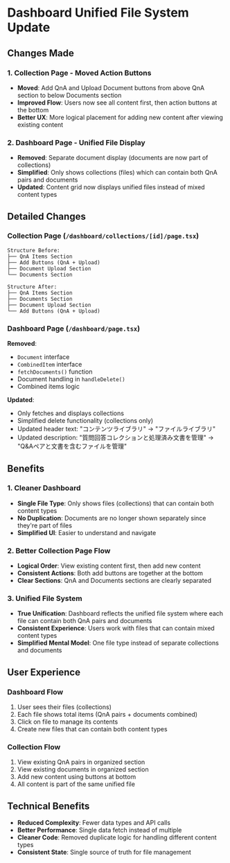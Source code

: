 # Dashboard Unified File System Update

## Changes Made

### 1. Collection Page - Moved Action Buttons
- **Moved**: Add QnA and Upload Document buttons from above QnA section to below Documents section
- **Improved Flow**: Users now see all content first, then action buttons at the bottom
- **Better UX**: More logical placement for adding new content after viewing existing content

### 2. Dashboard Page - Unified File Display
- **Removed**: Separate document display (documents are now part of collections)
- **Simplified**: Only shows collections (files) which can contain both QnA pairs and documents
- **Updated**: Content grid now displays unified files instead of mixed content types

## Detailed Changes

### Collection Page (`/dashboard/collections/[id]/page.tsx`)
```
Structure Before:
├── QnA Items Section
├── Add Buttons (QnA + Upload)
├── Document Upload Section
└── Documents Section

Structure After:
├── QnA Items Section
├── Documents Section
├── Document Upload Section
└── Add Buttons (QnA + Upload)
```

### Dashboard Page (`/dashboard/page.tsx`)
**Removed**:
- `Document` interface
- `CombinedItem` interface
- `fetchDocuments()` function
- Document handling in `handleDelete()`
- Combined items logic

**Updated**:
- Only fetches and displays collections
- Simplified delete functionality (collections only)
- Updated header text: "コンテンツライブラリ" → "ファイルライブラリ"
- Updated description: "質問回答コレクションと処理済み文書を管理" → "Q&Aペアと文書を含むファイルを管理"

## Benefits

### 1. Cleaner Dashboard
- **Single File Type**: Only shows files (collections) that can contain both content types
- **No Duplication**: Documents are no longer shown separately since they're part of files
- **Simplified UI**: Easier to understand and navigate

### 2. Better Collection Page Flow
- **Logical Order**: View existing content first, then add new content
- **Consistent Actions**: Both add buttons are together at the bottom
- **Clear Sections**: QnA and Documents sections are clearly separated

### 3. Unified File System
- **True Unification**: Dashboard reflects the unified file system where each file can contain both QnA pairs and documents
- **Consistent Experience**: Users work with files that can contain mixed content types
- **Simplified Mental Model**: One file type instead of separate collections and documents

## User Experience

### Dashboard Flow
1. User sees their files (collections)
2. Each file shows total items (QnA pairs + documents combined)
3. Click on file to manage its contents
4. Create new files that can contain both content types

### Collection Flow
1. View existing QnA pairs in organized section
2. View existing documents in organized section
3. Add new content using buttons at bottom
4. All content is part of the same unified file

## Technical Benefits
- **Reduced Complexity**: Fewer data types and API calls
- **Better Performance**: Single data fetch instead of multiple
- **Cleaner Code**: Removed duplicate logic for handling different content types
- **Consistent State**: Single source of truth for file management